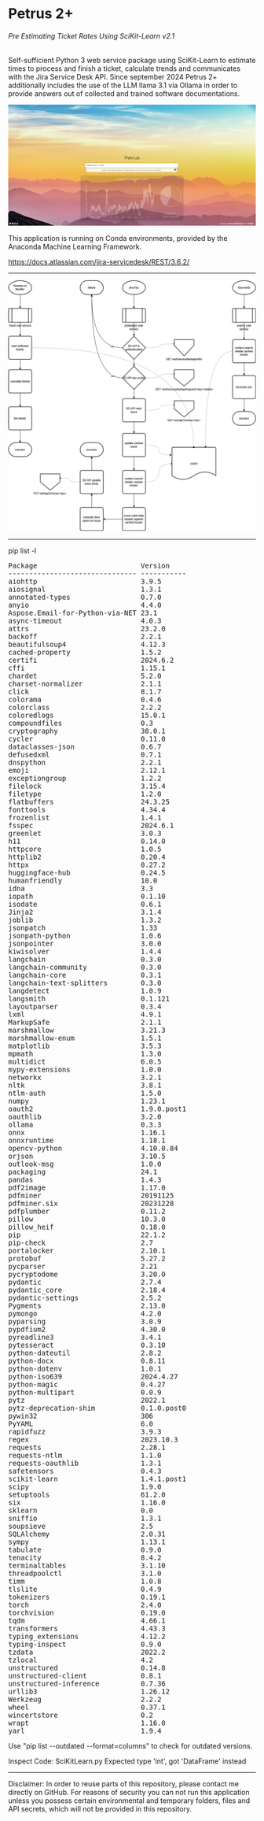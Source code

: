 # Petrus 2+
###### Pre Estimating Ticket Rates Using SciKit-Learn v2.1

Self-sufficient Python 3 web service package using SciKit-Learn to estimate times to process and finish a ticket, calculate trends and communicates with the Jira Service Desk API.
Since september 2024 Petrus 2+ additionally includes the use of the LLM llama 3.1 via Ollama in order to provide answers out of collected and trained software documentations.

![Screenshot](src/screenshot.png "Petrus 2 Screenshot")

This application is running on Conda environments, provided by the Anaconda Machine Learning Framework.

https://docs.atlassian.com/jira-servicedesk/REST/3.6.2/

___

![Petrus 2 Flow Chart](src/petrus_v2.png "Petrus 2 Flow Chart")

___

pip list -l
<pre>
Package                         Version
------------------------------- -----------
aiohttp                         3.9.5
aiosignal                       1.3.1
annotated-types                 0.7.0
anyio                           4.4.0
Aspose.Email-for-Python-via-NET 23.1
async-timeout                   4.0.3
attrs                           23.2.0
backoff                         2.2.1
beautifulsoup4                  4.12.3
cached-property                 1.5.2
certifi                         2024.6.2
cffi                            1.15.1
chardet                         5.2.0
charset-normalizer              2.1.1
click                           8.1.7
colorama                        0.4.6
colorclass                      2.2.2
coloredlogs                     15.0.1
compoundfiles                   0.3
cryptography                    38.0.1
cycler                          0.11.0
dataclasses-json                0.6.7
defusedxml                      0.7.1
dnspython                       2.2.1
emoji                           2.12.1
exceptiongroup                  1.2.2
filelock                        3.15.4
filetype                        1.2.0
flatbuffers                     24.3.25
fonttools                       4.34.4
frozenlist                      1.4.1
fsspec                          2024.6.1
greenlet                        3.0.3
h11                             0.14.0
httpcore                        1.0.5
httplib2                        0.20.4
httpx                           0.27.2
huggingface-hub                 0.24.5
humanfriendly                   10.0
idna                            3.3
iopath                          0.1.10
isodate                         0.6.1
Jinja2                          3.1.4
joblib                          1.3.2
jsonpatch                       1.33
jsonpath-python                 1.0.6
jsonpointer                     3.0.0
kiwisolver                      1.4.4
langchain                       0.3.0
langchain-community             0.3.0
langchain-core                  0.3.1
langchain-text-splitters        0.3.0
langdetect                      1.0.9
langsmith                       0.1.121
layoutparser                    0.3.4
lxml                            4.9.1
MarkupSafe                      2.1.1
marshmallow                     3.21.3
marshmallow-enum                1.5.1
matplotlib                      3.5.3
mpmath                          1.3.0
multidict                       6.0.5
mypy-extensions                 1.0.0
networkx                        3.2.1
nltk                            3.8.1
ntlm-auth                       1.5.0
numpy                           1.23.1
oauth2                          1.9.0.post1
oauthlib                        3.2.0
ollama                          0.3.3
onnx                            1.16.1
onnxruntime                     1.18.1
opencv-python                   4.10.0.84
orjson                          3.10.5
outlook-msg                     1.0.0
packaging                       24.1
pandas                          1.4.3
pdf2image                       1.17.0
pdfminer                        20191125
pdfminer.six                    20231228
pdfplumber                      0.11.2
pillow                          10.3.0
pillow_heif                     0.18.0
pip                             22.1.2
pip-check                       2.7
portalocker                     2.10.1
protobuf                        5.27.2
pycparser                       2.21
pycryptodome                    3.20.0
pydantic                        2.7.4
pydantic_core                   2.18.4
pydantic-settings               2.5.2
Pygments                        2.13.0
pymongo                         4.2.0
pyparsing                       3.0.9
pypdfium2                       4.30.0
pyreadline3                     3.4.1
pytesseract                     0.3.10
python-dateutil                 2.8.2
python-docx                     0.8.11
python-dotenv                   1.0.1
python-iso639                   2024.4.27
python-magic                    0.4.27
python-multipart                0.0.9
pytz                            2022.1
pytz-deprecation-shim           0.1.0.post0
pywin32                         306
PyYAML                          6.0
rapidfuzz                       3.9.3
regex                           2023.10.3
requests                        2.28.1
requests-ntlm                   1.1.0
requests-oauthlib               1.3.1
safetensors                     0.4.3
scikit-learn                    1.4.1.post1
scipy                           1.9.0
setuptools                      61.2.0
six                             1.16.0
sklearn                         0.0
sniffio                         1.3.1
soupsieve                       2.5
SQLAlchemy                      2.0.31
sympy                           1.13.1
tabulate                        0.9.0
tenacity                        8.4.2
terminaltables                  3.1.10
threadpoolctl                   3.1.0
timm                            1.0.8
tlslite                         0.4.9
tokenizers                      0.19.1
torch                           2.4.0
torchvision                     0.19.0
tqdm                            4.66.1
transformers                    4.43.3
typing_extensions               4.12.2
typing-inspect                  0.9.0
tzdata                          2022.2
tzlocal                         4.2
unstructured                    0.14.8
unstructured-client             0.8.1
unstructured-inference          0.7.36
urllib3                         1.26.12
Werkzeug                        2.2.2
wheel                           0.37.1
wincertstore                    0.2
wrapt                           1.16.0
yarl                            1.9.4
</pre>

Use "pip list --outdated --format=columns" to check for outdated versions.

Inspect Code:
SciKitLearn.py
Expected type 'int', got 'DataFrame' instead

___

Disclaimer: In order to reuse parts of this repository, please contact me directly on GitHub. For reasons of security you can not run this application unless you possess certain environmental and temporary folders, files and API secrets, which will not be provided in this repository.